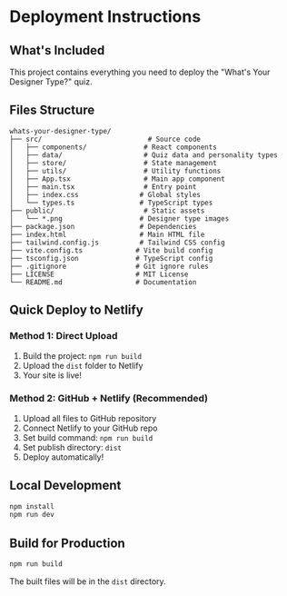 # Deployment Instructions

## What's Included
This project contains everything you need to deploy the "What's Your Designer Type?" quiz.

## Files Structure
```
whats-your-designer-type/
├── src/                          # Source code
│   ├── components/              # React components
│   ├── data/                    # Quiz data and personality types
│   ├── store/                   # State management
│   ├── utils/                   # Utility functions
│   ├── App.tsx                  # Main app component
│   ├── main.tsx                 # Entry point
│   ├── index.css               # Global styles
│   └── types.ts                # TypeScript types
├── public/                      # Static assets
│   └── *.png                   # Designer type images
├── package.json                # Dependencies
├── index.html                  # Main HTML file
├── tailwind.config.js          # Tailwind CSS config
├── vite.config.ts             # Vite build config
├── tsconfig.json              # TypeScript config
├── .gitignore                 # Git ignore rules
├── LICENSE                    # MIT License
└── README.md                  # Documentation

```

## Quick Deploy to Netlify

### Method 1: Direct Upload
1. Build the project: `npm run build`
2. Upload the `dist` folder to Netlify
3. Your site is live!

### Method 2: GitHub + Netlify (Recommended)
1. Upload all files to GitHub repository
2. Connect Netlify to your GitHub repo
3. Set build command: `npm run build`
4. Set publish directory: `dist`
5. Deploy automatically!

## Local Development
```bash
npm install
npm run dev
```

## Build for Production
```bash
npm run build
```

The built files will be in the `dist` directory.